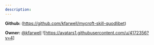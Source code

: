 ```yaml
---
description: 
---
```



**Github:** (https://github.com/kfarwell/mycroft-skill-quodlibet)

**Owner:** [@kfarwell](https://github.com/kfarwell) ![https://avatars1.githubusercontent.com/u/4172356?v=4]

